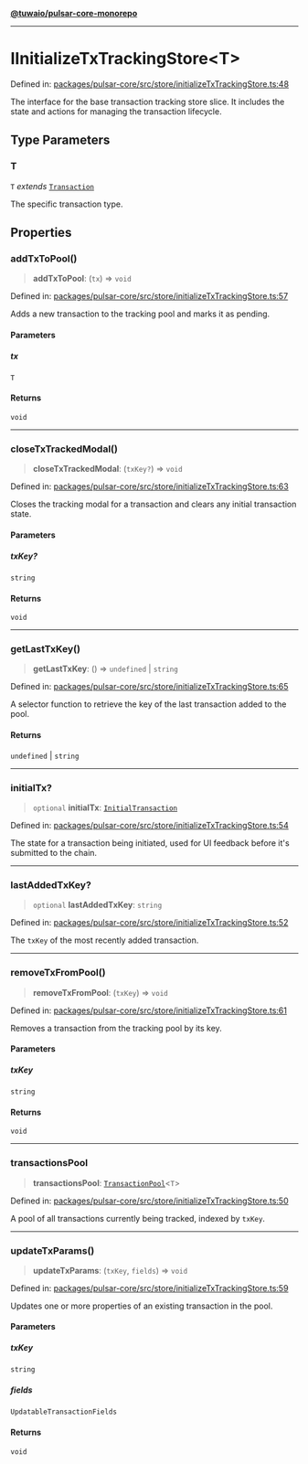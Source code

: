 [**@tuwaio/pulsar-core-monorepo**](../../../README.md)

***

# IInitializeTxTrackingStore\<T\>

Defined in: [packages/pulsar-core/src/store/initializeTxTrackingStore.ts:48](https://github.com/TuwaIO/pulsar-core/blob/e3b3acb31f38fb0ca8440f76b033c6f46b9062cd/packages/pulsar-core/src/store/initializeTxTrackingStore.ts#L48)

The interface for the base transaction tracking store slice.
It includes the state and actions for managing the transaction lifecycle.

## Type Parameters

### T

`T` *extends* [`Transaction`](../type-aliases/Transaction.md)

The specific transaction type.

## Properties

### addTxToPool()

> **addTxToPool**: (`tx`) => `void`

Defined in: [packages/pulsar-core/src/store/initializeTxTrackingStore.ts:57](https://github.com/TuwaIO/pulsar-core/blob/e3b3acb31f38fb0ca8440f76b033c6f46b9062cd/packages/pulsar-core/src/store/initializeTxTrackingStore.ts#L57)

Adds a new transaction to the tracking pool and marks it as pending.

#### Parameters

##### tx

`T`

#### Returns

`void`

***

### closeTxTrackedModal()

> **closeTxTrackedModal**: (`txKey?`) => `void`

Defined in: [packages/pulsar-core/src/store/initializeTxTrackingStore.ts:63](https://github.com/TuwaIO/pulsar-core/blob/e3b3acb31f38fb0ca8440f76b033c6f46b9062cd/packages/pulsar-core/src/store/initializeTxTrackingStore.ts#L63)

Closes the tracking modal for a transaction and clears any initial transaction state.

#### Parameters

##### txKey?

`string`

#### Returns

`void`

***

### getLastTxKey()

> **getLastTxKey**: () => `undefined` \| `string`

Defined in: [packages/pulsar-core/src/store/initializeTxTrackingStore.ts:65](https://github.com/TuwaIO/pulsar-core/blob/e3b3acb31f38fb0ca8440f76b033c6f46b9062cd/packages/pulsar-core/src/store/initializeTxTrackingStore.ts#L65)

A selector function to retrieve the key of the last transaction added to the pool.

#### Returns

`undefined` \| `string`

***

### initialTx?

> `optional` **initialTx**: [`InitialTransaction`](../type-aliases/InitialTransaction.md)

Defined in: [packages/pulsar-core/src/store/initializeTxTrackingStore.ts:54](https://github.com/TuwaIO/pulsar-core/blob/e3b3acb31f38fb0ca8440f76b033c6f46b9062cd/packages/pulsar-core/src/store/initializeTxTrackingStore.ts#L54)

The state for a transaction being initiated, used for UI feedback before it's submitted to the chain.

***

### lastAddedTxKey?

> `optional` **lastAddedTxKey**: `string`

Defined in: [packages/pulsar-core/src/store/initializeTxTrackingStore.ts:52](https://github.com/TuwaIO/pulsar-core/blob/e3b3acb31f38fb0ca8440f76b033c6f46b9062cd/packages/pulsar-core/src/store/initializeTxTrackingStore.ts#L52)

The `txKey` of the most recently added transaction.

***

### removeTxFromPool()

> **removeTxFromPool**: (`txKey`) => `void`

Defined in: [packages/pulsar-core/src/store/initializeTxTrackingStore.ts:61](https://github.com/TuwaIO/pulsar-core/blob/e3b3acb31f38fb0ca8440f76b033c6f46b9062cd/packages/pulsar-core/src/store/initializeTxTrackingStore.ts#L61)

Removes a transaction from the tracking pool by its key.

#### Parameters

##### txKey

`string`

#### Returns

`void`

***

### transactionsPool

> **transactionsPool**: [`TransactionPool`](../type-aliases/TransactionPool.md)\<`T`\>

Defined in: [packages/pulsar-core/src/store/initializeTxTrackingStore.ts:50](https://github.com/TuwaIO/pulsar-core/blob/e3b3acb31f38fb0ca8440f76b033c6f46b9062cd/packages/pulsar-core/src/store/initializeTxTrackingStore.ts#L50)

A pool of all transactions currently being tracked, indexed by `txKey`.

***

### updateTxParams()

> **updateTxParams**: (`txKey`, `fields`) => `void`

Defined in: [packages/pulsar-core/src/store/initializeTxTrackingStore.ts:59](https://github.com/TuwaIO/pulsar-core/blob/e3b3acb31f38fb0ca8440f76b033c6f46b9062cd/packages/pulsar-core/src/store/initializeTxTrackingStore.ts#L59)

Updates one or more properties of an existing transaction in the pool.

#### Parameters

##### txKey

`string`

##### fields

`UpdatableTransactionFields`

#### Returns

`void`
